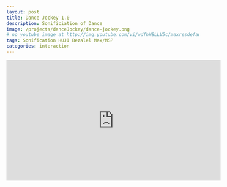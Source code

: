 ```yaml
---
layout: post
title: Dance Jockey 1.0
description: Sonificiation of Dance
image: /projects/danceJockey/dance-jockey.png
# no youtube image at http://img.youtube.com/vi/wdfhWBLLV5c/maxresdefault.jpg
tags: Sonification HUJI Bezalel Max/MSP
categories: interaction
---
```


<iframe width="560" height="315" src="http://www.youtube.com/embed/wdfhWBLLV5c" frameborder="0" allowfullscreen></iframe>


<!-- 
ppt 
-->

